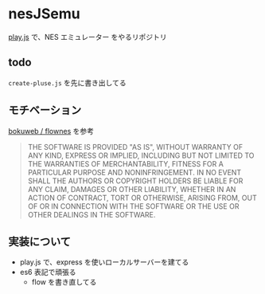 # nesJSemu

[play.js](https://playdotjs.com) で、NES エミュレーター をやるリポジトリ



## todo


`create-pluse.js` を先に書き出してる



## モチベーション

[bokuweb / flownes](https://github.com/bokuweb/flownes) を参考


> THE SOFTWARE IS PROVIDED "AS IS", WITHOUT WARRANTY OF ANY KIND, EXPRESS OR IMPLIED, INCLUDING BUT NOT LIMITED TO THE WARRANTIES OF MERCHANTABILITY, FITNESS FOR A PARTICULAR PURPOSE AND NONINFRINGEMENT. IN NO EVENT SHALL THE AUTHORS OR COPYRIGHT HOLDERS BE LIABLE FOR ANY CLAIM, DAMAGES OR OTHER LIABILITY, WHETHER IN AN ACTION OF CONTRACT, TORT OR OTHERWISE, ARISING FROM, OUT OF OR IN CONNECTION WITH THE SOFTWARE OR THE USE OR OTHER DEALINGS IN THE SOFTWARE.



## 実装について

- play.js で、express を使いローカルサーバーを建てる
- es6 表記で頑張る
    - flow を書き直してる

